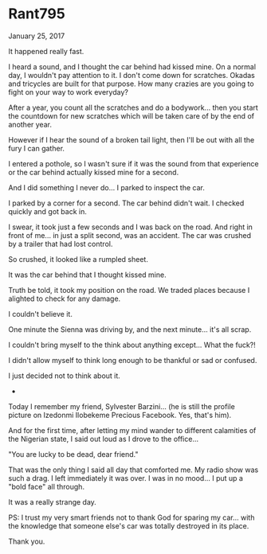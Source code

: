 # Rant795


January 25, 2017

It happened really fast. 

I heard a sound, and I thought the car behind had kissed mine. On a normal day, I wouldn't pay attention to it. I don't come down for scratches. Okadas and tricycles are built for that purpose. How many crazies are you going to fight on your way to work everyday? 

After a year, you count all the scratches and do a bodywork... then you start the countdown for new scratches which will be taken care of by the end of another year. 

However if I hear the sound of a broken tail light, then I'll be out with all the fury I can gather.

I entered a pothole, so I wasn't sure if it was the sound from that experience or the car behind actually kissed mine for a second. 

And I did something I never do... I parked to inspect the car.

I parked by a corner for a second. The car behind didn't wait. I checked quickly and got back in.

I swear, it took just a few seconds and I was back on the road. And right in front of me... in just a split second, was an accident. The car was crushed by a trailer that had lost control. 

So crushed, it looked like a rumpled sheet. 

It was the car behind that I thought kissed mine.

Truth be told, it took my position on the road. We traded places because I alighted to check for any damage.

I couldn't believe it. 

One minute the Sienna was driving by, and the next minute... it's all scrap.

I couldn't bring myself to the think about anything except... What the fuck?!

I didn't allow myself to think long enough to be thankful or sad or confused.

I just decided not to think about it.

*

Today I remember my friend, Sylvester Barzini... (he is still the profile picture on Izedonmi Ilobekeme Precious Facebook. Yes, that's him).

And for the first time, after letting my mind wander to different calamities of the Nigerian state, I said out loud as I drove to the office...

"You are lucky to be dead, dear friend."

That was the only thing I said all day that comforted me. My radio show was such a drag. I left immediately it was over. I was in no mood... I put up a "bold face" all through. 

It was a really strange day.

PS: I trust my very smart friends not to thank God for sparing my car... with the knowledge that someone else's car was totally destroyed in its place.

Thank you.
